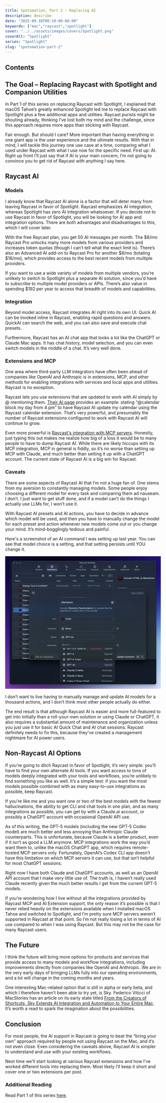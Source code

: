 ```yaml
---
title: Spotomation, Part 2 – Replacing AI
description: describe
date: "2025-09-18T00:10:00-08:00"
keywords: ["mac","raycast","spotlight"]
cover: "../../assets/images/covers/Spotlight.png"
coverAlt: "Spotlight"
series: "Spotlight"
slug: "spotomation-part-2"
---
```

## Contents

## The Goal – Replacing Raycast with Spotlight and Companion Utilities

In Part 1 of this series on replacing Raycast with Spotlight, I explained that macOS Tahoe’s greatly enhanced Spotlight led me to replace Raycast with Spotlight plus a few additional apps and utilities. Raycast purists might be shouting already, thinking I’ve lost both my mind and the challenge, since this approach requires more apps than sticking with Raycast.

Fair enough. But should I care? More important than having everything in one giant app is the user experience and the ultimate results. With that in mind, I will tackle this journey one use case at a time, comparing what I used under Raycast with what I use now for the specific need. First up: AI. Right up front I’ll just say that if AI is your main concern, I’m not going to convince you to get rid of Raycast with anything I say here.

## Raycast AI

### Models

I already know that Raycast AI alone is a factor that will deter many from leaving Raycast in favor of Spotlight. Raycast emphasizes AI integration, whereas Spotlight has zero AI integration whatsoever. If you decide not to use Raycast in favor of Spotlight, you will be looking for AI app and integration options. There are both advantages and disadvantages to this, which I will cover later.

With the free Raycast plan, you get 50 AI messages per month. The $8/mo Raycast Pro unlocks many more models from various providers and increases token quotas (though I can’t tell what the exact limit is). There’s also an Advanced AI add-on to Raycast Pro for another $8/mo (totaling $16/mo), which provides access to the best recent models from multiple providers.

If you want to use a wide variety of models from multiple vendors, you’re unlikely to switch to Spotlight plus a separate AI solution, since you’d have to subscribe to multiple model providers or APIs. There’s also value in spending $192 per year to access that breadth of models and capabilities.

### Integration

Beyond model access, Raycast integrates AI right into its own UI. Quick AI can be invoked inline in Raycast, enabling rapid questions and answers. QuickAI can search the web, and you can also save and execute chat presets.

Furthermore, Raycast has an AI chat app that looks a lot like the ChatGPT or Claude Mac apps. It has chat history, model selection, and you can even switch models in the middle of a chat. It’s very well done.

### Extensions and MCP

One area where third-party LLM integrators have often been ahead of companies like OpenAI and Anthropic is in extensions, MCP, and other methods for enabling integrations with services and local apps and utilities. Raycast is no exception.

Raycast lets you use extensions that are updated to work with AI simply by @ mentioning them. [Their AI page](https://www.raycast.com/core-features/ai) provides an example: stating “@calendar block my day from 4 pm” to have Raycast AI update my calendar using the Raycast calendar extension. That’s very powerful, and presumably the number of Raycast extensions configured to work with Raycast AI will continue to grow.

Even more powerful is [Raycast's integration with MCP servers](https://manual.raycast.com/model-context-protocol). Honestly, just typing this out makes me realize how big of a loss it would be to many people to have to dump Raycast AI. While there are likely hiccups with its MCP integration, MCP in general is fiddly, so it’s no worse than setting up MCP with Claude, and much better than setting it up with a ChatGPT account. The current state of Raycast AI is a big win for Raycast.

### Caveats

There are some aspects of Raycast AI that I’m not a huge fan of. One stems from my aversion to constantly managing models. Some people enjoy choosing a different model for every task and comparing them ad nauseam. I don’t. I just want to get stuff done, and if a model can’t do the things I actually use LLMs for, I won’t use it.

With Raycast AI presets and AI actions, you have to decide in advance which model will be used, and then you have to manually change the model for each preset and action whenever new models come out or you change your mind. It’s mind-bogglingly tedious and painful.

Here's a screenshot of an AI command I was setting up last year. You can see that model choice is a setting, and that setting persists until YOU change it.

[![Raycast AI command settings](../../assets/images/posts/RaycastAIEdit-03DCE29C-D381-47E5-AB66-FC76FF3F150A.png)](/images/posts/RaycastAIEdit-03DCE29C-D381-47E5-AB66-FC76FF3F150A.jpg)

I don’t want to live having to manually manage and update AI models for a thousand actions, and I don’t think most other people actually do either.

The end result is that although Raycast AI is easier and more full-featured to get into initially than a roll-your-own solution or using Claude or ChatGPT, it also requires a substantial amount of maintenance and organization unless you just use it for basic AI Quick Chat and AI chat sessions. Raycast definitely needs to fix this, because they’ve created a management nightmare for AI power users.

## Non-Raycast AI Options

If you’re going to ditch Raycast in favor of Spotlight, it’s very simple: you’ll have to find your own alternate AI tools. If you want access to tons of models deeply integrated with your tools and workflows, you’re unlikely to find something you like as well. It’s a simple test: if you want the most models possible combined with as many easy-to-use integrations as possible, keep Raycast.

If you’re like me and you want one or two of the best models with the fewest hallucinations, the ability to get CLI and chat tools in one plan, and as many integrations as possible, you can get by with a Claude.ai account, or possibly a ChatGPT account with occasional OpenAI API use.

As of this writing, the GPT-5 models (including the new GPT-5 Codex model) are much better and less annoying than Anthropic Claude counterparts. This is unfortunate, because Claude is a better product, even if it isn’t as good a LLM anymore. MCP integrations work the way you’d want them to, unlike the macOS ChatGPT app, which requires remote-hosted MCP servers only. Fortunately, OpenAI’s Codex CLI app doesn’t have this limitation on which MCP servers it can use, but that isn’t helpful for most ChatGPT sessions.

Right now I have both Claude and ChatGPT accounts, as well as an OpenAI API account that I make very little use of. The truth is, I haven’t really used Claude recently given the much better results I get from the current GPT-5 models.

If you’re wondering how I live without all the integrations provided by Raycast MCP and AI Extension support, the only reason it’s possible is that I never relied heavily on the extensions available when I installed macOS Tahoe and switched to Spotlight, and I’m pretty sure MCP servers weren’t supported in Raycast at that point. So I’m not really losing a lot in terms of AI use compared to when I was using Raycast. But this may not be the case for many Raycast users.

## The Future

I think the future will bring more options for products and services that provide access to many models and workflow integrations, including improvements directly from companies like OpenAI and Anthropic. We are in the very early days of bringing LLMs fully into our operating environments, and a lot will change in the coming months and years.

One interesting Mac-related option that is still in alpha or early beta, and which I therefore haven’t been able to try yet, is Sky. Federico Viticci of MacStories has an article on its early state titled [From the Creators of Shortcuts, Sky Extends AI Integration and Automation to Your Entire Mac](https://www.macstories.net/stories/sky-for-mac-preview/). It’s worth a read to spark the imagination about the possibilities.

## Conclusion

For most people, the AI support in Raycast is going to beat the “bring your own” approach required by people not using Raycast on the Mac, and it’s not even close. Even considering the caveats above, Raycast AI is simpler to understand and use with your existing workflows.

Next time we’ll start looking at various Raycast extensions and how I’ve worked different tools into replacing them. Most likely I’ll keep it short and cover one or two extensions per post.

### Additional Reading

Read Part 1 of this series [here](/spotomation-part-1).
